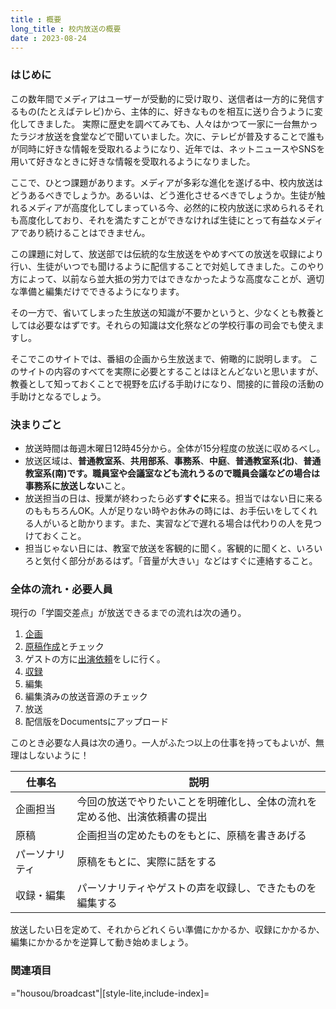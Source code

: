```yaml
---
title : 概要
long_title : 校内放送の概要
date : 2023-08-24
---
```


### はじめに
この数年間でメディアはユーザーが受動的に受け取り、送信者は一方的に発信するもの(たとえばテレビ)から、主体的に、好きなものを相互に送り合うように変化してきました。
実際に歴史を調べてみても、人々はかつて一家に一台無かったラジオ放送を食堂などで聞いていました。次に、テレビが普及することで誰もが同時に好きな情報を受取れるようになり、近年では、ネットニュースやSNSを用いて好きなときに好きな情報を受取れるようになりました。

ここで、ひとつ課題があります。メディアが多彩な進化を遂げる中、校内放送はどうあるべきでしょうか。あるいは、どう進化させるべきでしょうか。生徒が触れるメディアが高度化してしまっている今、必然的に校内放送に求められるそれも高度化しており、それを満たすことができなければ生徒にとって有益なメディアであり続けることはできません。

この課題に対して、放送部では伝統的な生放送をやめすべての放送を収録により行い、生徒がいつでも聞けるように配信することで対処してきました。このやり方によって、以前なら並大抵の労力ではできなかったような高度なことが、適切な準備と編集だけでできるようになります。

その一方で、省いてしまった生放送の知識が不要かというと、少なくとも教養としては必要なはずです。それらの知識は文化祭などの学校行事の司会でも使えますし。

そこでこのサイトでは、番組の企画から生放送まで、俯瞰的に説明します。
このサイトの内容のすべてを実際に必要とすることはほとんどないと思いますが、教養として知っておくことで視野を広げる手助けになり、間接的に普段の活動の手助けとなるでしょう。

### 決まりごと

- 放送時間は毎週木曜日12時45分から。全体が15分程度の放送に収めるべし。
- 放送区域は、**普通教室系**、**共用部系**、**事務系**、**中庭**、**普通教室系(北)**、**普通教室系(南)**です。職員室や会議室なども流れうるので職員会議などの場合は**事務系に放送しない**こと。
- 放送担当の日は、授業が終わったら必ず**すぐに**来る。担当ではない日に来るのももちろんOK。人が足りない時やお休みの時には、お手伝いをしてくれる人がいると助かります。また、実習などで遅れる場合は代わりの人を見つけておくこと。
- 担当じゃない日には、教室で放送を客観的に聞く。客観的に聞くと、いろいろと気付く部分があるはず。「音量が大きい」などはすぐに連絡すること。

### 全体の流れ・必要人員
現行の「学園交差点」が放送できるまでの流れは次の通り。

1. [企画](./design.md)
2. [原稿作成](./script.md)とチェック
3. ゲストの方に[出演依頼](./request.md)をしに行く。
4. [収録](./recording.md)
5. 編集
6. 編集済みの放送音源のチェック
7. 放送
8. 配信版をDocumentsにアップロード

このとき必要な人員は次の通り。一人がふたつ以上の仕事を持ってもよいが、無理はしないように！

|仕事名|説明|
|---|---|
|企画担当|今回の放送でやりたいことを明確化し、全体の流れを定める他、出演依頼書の提出|
|原稿|企画担当の定めたものをもとに、原稿を書きあげる|
|パーソナリティ|原稿をもとに、実際に話をする|
|収録・編集|パーソナリティやゲストの声を収録し、できたものを編集する|

放送したい日を定めて、それからどれくらい準備にかかるか、収録にかかるか、編集にかかるかを逆算して動き始めましょう。

### 関連項目

="housou/broadcast"|[style-lite,include-index]=
